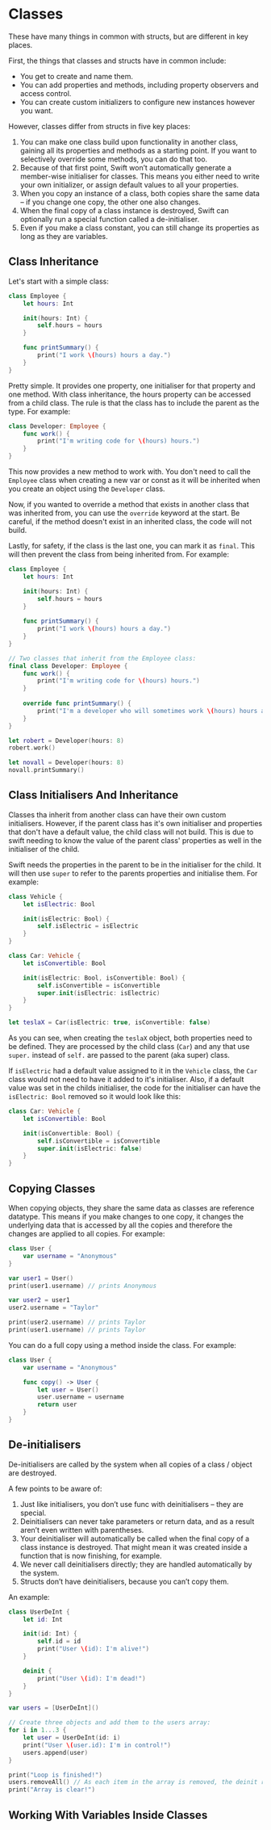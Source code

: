 # Classes

These have many things in common with structs, but are different in key places.

First, the things that classes and structs have in common include:

- You get to create and name them.
- You can add properties and methods, including property observers and access control.
- You can create custom initializers to configure new instances however you want.

However, classes differ from structs in five key places:

1. You can make one class build upon functionality in another class, gaining all its properties and methods as a starting point. If you want to selectively override some methods, you can do that too.
2. Because of that first point, Swift won’t automatically generate a member-wise initialiser for classes. This means you either need to write your own initializer, or assign default values to all your properties.
3. When you copy an instance of a class, both copies share the same data – if you change one copy, the other one also changes.
4. When the final copy of a class instance is destroyed, Swift can optionally run a special function called a de-initialiser.
5. Even if you make a class constant, you can still change its properties as long as they are variables.

## Class Inheritance

Let's start with a simple class:

``` swift
class Employee {
    let hours: Int

    init(hours: Int) {
        self.hours = hours
    }

    func printSummary() {
        print("I work \(hours) hours a day.")
    }
}
```

Pretty simple. It provides one property, one initialiser for that property and one method. With class inheritance, the hours property can be accessed from a child class. The rule is that the class has to include the parent as the type. For example:

``` swift
class Developer: Employee {
    func work() {
        print("I'm writing code for \(hours) hours.")
    }
}
```

This now provides a new method to work with. You don't need to call the `Employee` class when creating a new var or const as it will be inherited when you create an object using the `Developer` class.

Now, if you wanted to override a method that exists in another class that was inherited from, you can use the `override` keyword at the start. Be careful, if the method doesn't exist in an inherited class, the code will not build.

Lastly, for safety, if the class is the last one, you can mark it as `final`. This will then prevent the class from being inherited from. For example:

``` swift
class Employee {
    let hours: Int

    init(hours: Int) {
        self.hours = hours
    }
    
    func printSummary() {
        print("I work \(hours) hours a day.")
    }
}

// Two classes that inherit from the Employee class:
final class Developer: Employee {
    func work() {
        print("I'm writing code for \(hours) hours.")
    }
    
    override func printSummary() {
        print("I'm a developer who will sometimes work \(hours) hours a day, but other times spend hours arguing about whether code should be indented using tabs or spaces.")
    }
}

let robert = Developer(hours: 8)
robert.work()

let novall = Developer(hours: 8)
novall.printSummary()
```

## Class Initialisers And Inheritance

Classes tha inherit from another class can have their own custom initialisers. However, if the parent class has it's own initialiser and properties that don't have a default value, the child class will not build. This is due to swift needing to know the value of the parent class' properties as well in the initialiser of the child.

Swift needs the properties in the parent to be in the initialiser for the child. It will then use `super` to refer to the parents properties and initialise them. For example:

``` swift
class Vehicle {
    let isElectric: Bool

    init(isElectric: Bool) {
        self.isElectric = isElectric
    }
}

class Car: Vehicle {
    let isConvertible: Bool

    init(isElectric: Bool, isConvertible: Bool) {
        self.isConvertible = isConvertible
        super.init(isElectric: isElectric)
    }
}

let teslaX = Car(isElectric: true, isConvertible: false)
```

As you can see, when creating the `teslaX` object, both properties need to be defined. They are processed by the child class (`Car`) and any that use `super.` instead of `self.` are passed to the parent (aka super) class.

If `isElectric` had a default value assigned to it in the `Vehicle` class, the `Car` class would not need to have it added to it's initialiser. Also, if a default value was set in the childs initialiser, the code for the initialiser can have the `isElectric: Bool` removed so it would look like this:

``` swift
class Car: Vehicle {
    let isConvertible: Bool

    init(isConvertible: Bool) {
        self.isConvertible = isConvertible
        super.init(isElectric: false)
    }
}
```

## Copying Classes

When copying objects, they share the same data as classes are reference datatype. This means if you make changes to one copy, it changes the underlying data that is accessed by all the copies and therefore the changes are applied to all copies. For example:

``` swift
class User {
    var username = "Anonymous"
}

var user1 = User()
print(user1.username) // prints Anonymous

var user2 = user1
user2.username = "Taylor"

print(user2.username) // prints Taylor
print(user1.username) // prints Taylor
```

You can do a full copy using a method inside the class. For example:

``` swift
class User {
    var username = "Anonymous"

    func copy() -> User {
        let user = User()
        user.username = username
        return user
    }
}
```

## De-initialisers

De-initialisers are called by the system when all copies of a class / object are destroyed.

A few points to be aware of:

1. Just like initialisers, you don’t use func with deinitialisers – they are special.
2. Deinitialisers can never take parameters or return data, and as a result aren’t even written with parentheses.
3. Your deinitialiser will automatically be called when the final copy of a class instance is destroyed. That might mean it was created inside a function that is now finishing, for example.
4. We never call deinitialisers directly; they are handled automatically by the system.
5. Structs don’t have deinitialisers, because you can’t copy them.

An example:

``` swift
class UserDeInt {
    let id: Int

    init(id: Int) {
        self.id = id
        print("User \(id): I'm alive!")
    }

    deinit {
        print("User \(id): I'm dead!")
    }
}

var users = [UserDeInt]()

// Create three objects and add them to the users array:
for i in 1...3 {
    let user = UserDeInt(id: i)
    print("User \(user.id): I'm in control!")
    users.append(user)
}

print("Loop is finished!")
users.removeAll() // As each item in the array is removed, the deinit runs.
print("Array is clear!")
```

## Working With Variables Inside Classes